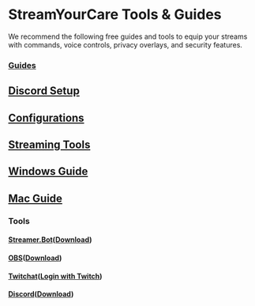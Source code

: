 # StreamYourCare Tools & Guides
We recommend the following free guides and tools to equip your streams with commands, voice controls, privacy overlays, and security features.

### [Guides](guides/README.md)
## [Discord Setup](guides/discord.md)
## [Configurations](guides/configs.md)
## [Streaming Tools](guides/streaming.md)
## [Windows Guide](guides/WINDOWS.md)
## [Mac Guide](guides/MAC.md)

### Tools

#### [Streamer.Bot](https://streamer.bot)([Download](https://streamer.bot/downloads))
#### [OBS](https://obsproject.com)([Download](https://obsproject.com/download))
#### [Twitchat](https://twitchat.fr)([Login with Twitch](https://twitchat.fr/login))
#### [Discord](https://discord.com/)([Download](https://discord.com/downloads))